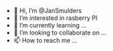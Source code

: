 - 👋 Hi, I’m @JanSmulders
- 👀 I’m interested in rasberry PI
- 🌱 I’m currently learning ...
- 💞️ I’m looking to collaborate on ...
- 📫 How to reach me ...

<!---
JanSmulders/JanSmulders is a ✨ special ✨ repository because its `README.md` (this file) appears on your GitHub profile.
You can click the Preview link to take a look at your changes.
--->
